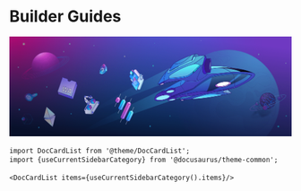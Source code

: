 # Builder Guides
![Additional information to help developing on Astar Network](/docs/build/img/builderguides.png)

```mdx-code-block
import DocCardList from '@theme/DocCardList';
import {useCurrentSidebarCategory} from '@docusaurus/theme-common';

<DocCardList items={useCurrentSidebarCategory().items}/>
```
